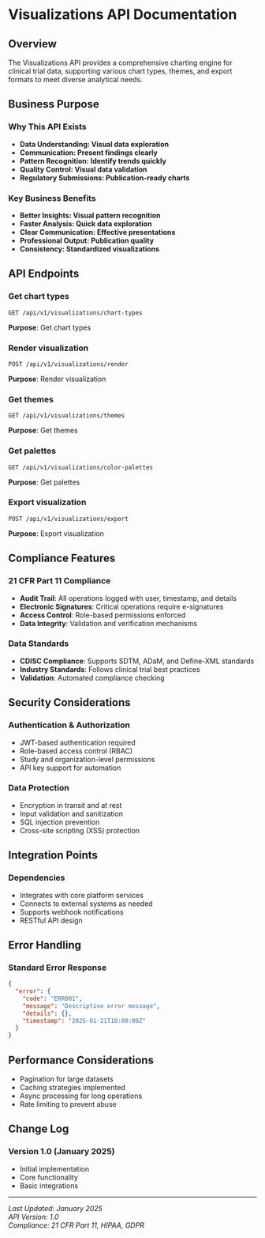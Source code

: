 # Visualizations API Documentation

## Overview
The Visualizations API provides a comprehensive charting engine for clinical trial data, supporting various chart types, themes, and export formats to meet diverse analytical needs.

## Business Purpose

### Why This API Exists
- **Data Understanding: Visual data exploration**
- **Communication: Present findings clearly**
- **Pattern Recognition: Identify trends quickly**
- **Quality Control: Visual data validation**
- **Regulatory Submissions: Publication-ready charts**

### Key Business Benefits
- **Better Insights: Visual pattern recognition**
- **Faster Analysis: Quick data exploration**
- **Clear Communication: Effective presentations**
- **Professional Output: Publication quality**
- **Consistency: Standardized visualizations**

## API Endpoints

### Get chart types
```http
GET /api/v1/visualizations/chart-types
```

**Purpose**: Get chart types

### Render visualization
```http
POST /api/v1/visualizations/render
```

**Purpose**: Render visualization

### Get themes
```http
GET /api/v1/visualizations/themes
```

**Purpose**: Get themes

### Get palettes
```http
GET /api/v1/visualizations/color-palettes
```

**Purpose**: Get palettes

### Export visualization
```http
POST /api/v1/visualizations/export
```

**Purpose**: Export visualization



## Compliance Features

### 21 CFR Part 11 Compliance
- **Audit Trail**: All operations logged with user, timestamp, and details
- **Electronic Signatures**: Critical operations require e-signatures
- **Access Control**: Role-based permissions enforced
- **Data Integrity**: Validation and verification mechanisms

### Data Standards
- **CDISC Compliance**: Supports SDTM, ADaM, and Define-XML standards
- **Industry Standards**: Follows clinical trial best practices
- **Validation**: Automated compliance checking

## Security Considerations

### Authentication & Authorization
- JWT-based authentication required
- Role-based access control (RBAC)
- Study and organization-level permissions
- API key support for automation

### Data Protection
- Encryption in transit and at rest
- Input validation and sanitization
- SQL injection prevention
- Cross-site scripting (XSS) protection

## Integration Points

### Dependencies
- Integrates with core platform services
- Connects to external systems as needed
- Supports webhook notifications
- RESTful API design

## Error Handling

### Standard Error Response
```json
{
  "error": {
    "code": "ERR001",
    "message": "Descriptive error message",
    "details": {},
    "timestamp": "2025-01-21T10:00:00Z"
  }
}
```

## Performance Considerations

- Pagination for large datasets
- Caching strategies implemented
- Async processing for long operations
- Rate limiting to prevent abuse

## Change Log

### Version 1.0 (January 2025)
- Initial implementation
- Core functionality
- Basic integrations

---

*Last Updated: January 2025*  
*API Version: 1.0*  
*Compliance: 21 CFR Part 11, HIPAA, GDPR*
